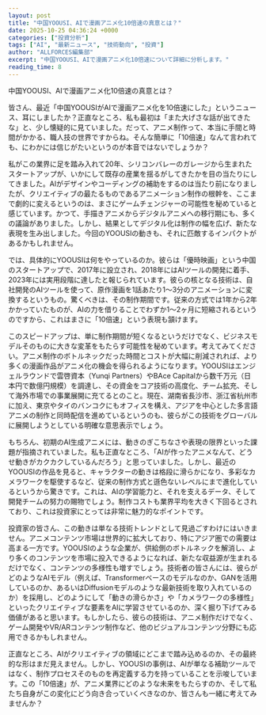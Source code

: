 ```yaml
---
layout: post
title: "中国YOOUSI、AIで漫画アニメ化10倍速の真意とは？"
date: 2025-10-25 04:36:24 +0000
categories: ["投資分析"]
tags: ["AI", "最新ニュース", "技術動向", "投資"]
author: "ALLFORCES編集部"
excerpt: "中国YOOUSI、AIで漫画アニメ化10倍速について詳細に分析します。"
reading_time: 8
---
```


中国YOOUSI、AIで漫画アニメ化10倍速の真意とは？

皆さん、最近「中国YOOUSIがAIで漫画アニメ化を10倍速にした」というニュース、耳にしましたか？正直なところ、私も最初は「また大げさな話が出てきたな」と、少し懐疑的に見ていました。だって、アニメ制作って、本当に手間と時間がかかる、職人技の世界ですからね。そんな簡単に「10倍速」なんて言われても、にわかには信じがたいというのが本音ではないでしょうか？

私がこの業界に足を踏み入れて20年、シリコンバレーのガレージから生まれたスタートアップが、いかにして既存の産業を揺るがしてきたかを目の当たりにしてきました。AIがデザインやコーディングの補助をするのは当たり前になりましたが、クリエイティブの最たるものであるアニメーション制作の根幹を、ここまで劇的に変えるというのは、まさにゲームチェンジャーの可能性を秘めていると感じています。かつて、手描きアニメからデジタルアニメへの移行期にも、多くの議論がありました。しかし、結果としてデジタル化は制作の幅を広げ、新たな表現を生み出しました。今回のYOOUSIの動きも、それに匹敵するインパクトがあるかもしれません。

では、具体的にYOOUSIは何をやっているのか。彼らは「優時映画」という中国のスタートアップで、2017年に設立され、2018年にはAIツールの開発に着手、2023年には実用段階に達したと報じられています。彼らの核となる技術は、自社開発のAIツールを使って、原作漫画を1話あたり1～3分のアニメーションに変換するというもの。驚くべきは、その制作期間です。従来の方式では1年から2年かかっていたものが、AIの力を借りることでわずか1～2ヶ月に短縮されるというのですから、これはまさに「10倍速」という表現も頷けます。

このスピードアップは、単に制作期間が短くなるというだけでなく、ビジネスモデルそのものに大きな変革をもたらす可能性を秘めています。考えてみてください。アニメ制作のボトルネックだった時間とコストが大幅に削減されれば、より多くの漫画作品がアニメ化の機会を得られるようになります。YOOUSIはエンジェルラウンドで雲啓資本（Yunqi Partners）やBAce Capitalから数千万元（日本円で数億円規模）を調達し、その資金をコア技術の高度化、チーム拡充、そして海外市場での事業展開に充てるとのこと。現在、湖南省長沙市、浙江省杭州市に加え、東京やタイのバンコクにもオフィスを構え、アジアを中心とした多言語アニメの制作と同時配信を進めているというのも、彼らがこの技術をグローバルに展開しようとしている明確な意思表示でしょう。

もちろん、初期のAI生成アニメには、動きのぎこちなさや表現の限界といった課題が指摘されていました。私も正直なところ、「AIが作ったアニメなんて、どうせ動きがカクカクしているんだろう」と思っていました。しかし、最近のYOOUSIの作品を見ると、キャラクターの動きは格段に滑らかになり、多彩なカメラワークを駆使するなど、従来の制作方式と遜色ないレベルにまで進化しているというから驚きです。これは、AIの学習能力と、それを支えるデータ、そして開発チームの努力の賜物でしょう。制作コストも業界平均を大きく下回るとされており、これは投資家にとっては非常に魅力的なポイントです。

投資家の皆さん、この動きは単なる技術トレンドとして見過ごすわけにはいきません。アニメコンテンツ市場は世界的に拡大しており、特にアジア圏での需要は高まる一方です。YOOUSIのような企業が、供給側のボトルネックを解消し、より多くのコンテンツを市場に投入できるようになれば、新たな収益源が生まれるだけでなく、コンテンツの多様性も増すでしょう。技術者の皆さんには、彼らがどのようなAIモデル（例えば、Transformerベースのモデルなのか、GANを活用しているのか、あるいはDiffusionモデルのような最新技術を取り入れているのか）を採用し、どのようにして「動きの滑らかさ」や「カメラワークの多様性」といったクリエイティブな要素をAIに学習させているのか、深く掘り下げてみる価値があると思います。もしかしたら、彼らの技術は、アニメ制作だけでなく、ゲーム開発やVR/ARコンテンツ制作など、他のビジュアルコンテンツ分野にも応用できるかもしれません。

正直なところ、AIがクリエイティブの領域にどこまで踏み込めるのか、その最終的な形はまだ見えません。しかし、YOOUSIの事例は、AIが単なる補助ツールではなく、制作プロセスそのものを再定義する力を持っていることを示唆しています。この「10倍速」が、アニメ業界にどのような未来をもたらすのか、そして私たち自身がこの変化にどう向き合っていくべきなのか、皆さんも一緒に考えてみませんか？

